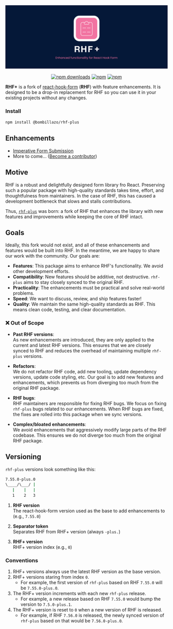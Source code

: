 <div align="center">
  <img src="./docs/logo.png" alt="RHF Plus Logo" />
</div>

<div align="center">

[![npm downloads](https://img.shields.io/npm/dm/@bombillazo/rhf-plus.svg?style=for-the-badge)](https://www.npmjs.com/package/@bombillazo/rhf-plus)
[![npm](https://img.shields.io/npm/dt/@bombillazo/rhf-plus.svg?style=for-the-badge)](https://www.npmjs.com/package/@bombillazo/rhf-plus)
[![npm](https://img.shields.io/npm/l/@bombillazo/rhf-plus?style=for-the-badge)](https://github.com/bombillazo/rhf-plus/blob/master/LICENSE)

</div>

**RHF+** is a fork of [react-hook-form](https://react-hook-form.com/) (**RHF**) with feature enhancements. It is designed to be a drop-in replacement for RHF so you can use it in your existing projects without any changes.

### Install

```sh
npm install @bombillazo/rhf-plus
```

## Enhancements

- [Imperative Form Submission](./docs/imperative_submit.md)
- More to come... ([Become a contributor](CONTRIBUTING.md))

## Motive

RHF is a robust and delightfully designed form library fro React. Preserving such a popular package with high-quality standards takes time, effort, and thoughtfulness from maintainers. In the case of RHF, this has caused a development bottleneck that slows and stalls contributions.

Thus, [`rhf-plus`](https://github.com/bombillazo/rhf-plus) was born: a fork of RHF that enhances the library with new features and improvements while keeping the core of RHF intact.

## Goals

Ideally, this fork would not exist, and all of these enhancements and features would be built into RHF. In the meantime, we are happy to share our work with the community. Our goals are:

- **Features**: This package aims to enhance RHF's functionality. We avoid other development efforts.
- **Compatibility**: New features should be additive, not destructive. `rhf-plus` aims to stay closely synced to the original RHF.
- **Practicality**: The enhancements must be practical and solve real-world problems.
- **Speed**: We want to discuss, review, and ship features faster!
- **Quality**: We maintain the same high-quality standards as RHF. This means clean code, testing, and clear documentation.

### ❌ Out of Scope

- **Past RHF versions**:  
As new enhancements are introduced, they are only applied to the current and latest RHF versions. This ensures that we are closely synced to RHF and reduces the overhead of maintaining multiple `rhf-plus` versions.

- **Refactors**:  
We do not refactor RHF code, add new tooling, update dependency versions, update code styling, etc. Our goal is to add new features and enhancements, which prevents us from diverging too much from the original RHF package.

- **RHF bugs**:  
RHF maintainers are responsible for fixing RHF bugs. We focus on fixing `rhf-plus` bugs related to our enhancements. When RHF bugs are fixed, the fixes are rolled into this package when we sync versions.

- **Complex/bloated enhancements**:  
We avoid enhancements that aggressively modify large parts of the RHF codebase. This ensures we do not diverge too much from the original RHF package.

## Versioning

`rhf-plus` versions look something like this:

```sh
7.55.0-plus.0
\____/\___/ |
   |    |   |
   1    2   3
```

1. **RHF version**  
The react-hook-form version used as the base to add enhancements to (e.g., `7.55.0`)  

1. **Separator token**  
Separates RHF from RHF+ version (always `-plus.`)  

1. **RHF+ version**  
RHF+ version index (e.g., `0`)

### Conventions

1. RHF+ versions always use the latest RHF version as the base version.
2. RHF+ versions staring from index `0`.
   - For example, the first version of `rhf-plus` based on RHF `7.55.0` will be `7.55.0-plus.0`.
3. The RHF+ version increments with each new `rhf-plus` release.
   - For example, a new release based on RHF `7.55.0` would bump the version to `7.5.0-plus.1`.
4. The RHF+ version is reset to `0` when a new version of RHF is released.
   - For example, if RHF `7.56.0` is released, the newly synced version of `rhf-plus` based on that would be `7.56.0-plus.0`.
